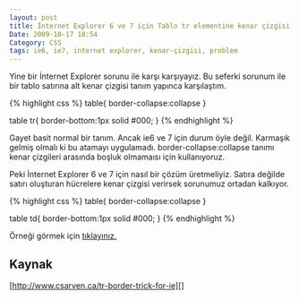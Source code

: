 ```yaml
---
layout: post
title: İnternet Explorer 6 ve 7 için Tablo tr elementine kenar çizgisi atamak
Date: 2009-10-17 18:54
Category: CSS
tags: ie6, ie7, internet explorer, kenar-çizgisi, problem
---
```


Yine bir İnternet Explorer sorunu ile karşı karşıyayız. Bu seferki
sorunum ile bir tablo satırına alt kenar çizgisi tanım yapınca
karşılaştım. 

{% highlight css %}
table{
	border-collapse:collapse
}

table tr{
	border-bottom:1px solid #000;
}
{% endhighlight %}

Gayet basit normal bir tanım. Ancak ie6 ve 7 için durum öyle değil.
Karmaşık gelmiş olmalı ki bu atamayı uygulamadı.
border-collapse:collapse tanımı kenar çizgileri arasında boşluk
olmamaısı için kullanıyoruz.

Peki İnternet Explorer 6 ve 7 için nasıl bir çözüm üretmeliyiz. Satıra
değilde satırı oluşturan hücrelere kenar çizgisi verirsek sorunumuz
ortadan kalkıyor.

{% highlight css %}
table{
	border-collapse:collapse
}

table td{
	border-bottom:1px solid #000;
}
{% endhighlight %}

Örneği görmek için [tıklayınız.][]

## Kaynak

[http://www.csarven.ca/tr-border-trick-for-ie][]

  [tıklayınız.]: /dokumanlar/tablo_satiri_kenar.html
  [http://www.csarven.ca/tr-border-trick-for-ie]: http://www.csarven.ca/tr-border-trick-for-ie
    "http://www.csarven.ca/tr-border-trick-for-ie"
